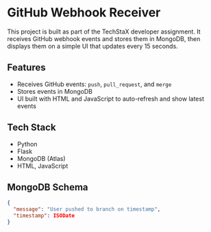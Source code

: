# GitHub Webhook Receiver

This project is built as part of the TechStaX developer assignment. It receives GitHub webhook events and stores them in MongoDB, then displays them on a simple UI that updates every 15 seconds.

## Features

- Receives GitHub events: `push`, `pull_request`, and `merge`
- Stores events in MongoDB
- UI built with HTML and JavaScript to auto-refresh and show latest events

## Tech Stack

- Python
- Flask
- MongoDB (Atlas)
- HTML, JavaScript

## MongoDB Schema

```json
{
  "message": "User pushed to branch on timestamp",
  "timestamp": ISODate
}
